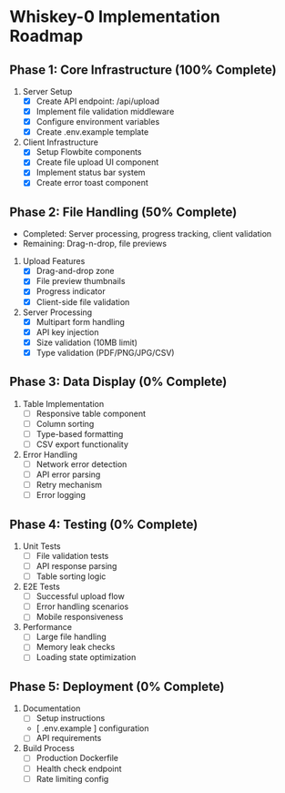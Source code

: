 # Whiskey-0 Implementation Roadmap

## Phase 1: Core Infrastructure (100% Complete)
1. Server Setup
   - [x] Create API endpoint: /api/upload
   - [x] Implement file validation middleware
   - [x] Configure environment variables
   - [x] Create .env.example template

2. Client Infrastructure
   - [x] Setup Flowbite components
   - [x] Create file upload UI component
   - [x] Implement status bar system
   - [x] Create error toast component

## Phase 2: File Handling (50% Complete)
- Completed: Server processing, progress tracking, client validation
- Remaining: Drag-n-drop, file previews

1. Upload Features
   - [x] Drag-and-drop zone
   - [x] File preview thumbnails
   - [x] Progress indicator
   - [x] Client-side file validation

2. Server Processing
   - [x] Multipart form handling
   - [x] API key injection
   - [x] Size validation (10MB limit)
   - [x] Type validation (PDF/PNG/JPG/CSV)

## Phase 3: Data Display (0% Complete)
1. Table Implementation
   - [ ] Responsive table component
   - [ ] Column sorting
   - [ ] Type-based formatting
   - [ ] CSV export functionality

2. Error Handling
   - [ ] Network error detection
   - [ ] API error parsing
   - [ ] Retry mechanism
   - [ ] Error logging

## Phase 4: Testing (0% Complete)
1. Unit Tests
   - [ ] File validation tests
   - [ ] API response parsing
   - [ ] Table sorting logic

2. E2E Tests
   - [ ] Successful upload flow
   - [ ] Error handling scenarios
   - [ ] Mobile responsiveness

3. Performance
   - [ ] Large file handling
   - [ ] Memory leak checks
   - [ ] Loading state optimization

## Phase 5: Deployment (0% Complete)
1. Documentation
   - [ ] Setup instructions
   - [ .env.example ] configuration
   - [ ] API requirements

2. Build Process
   - [ ] Production Dockerfile
   - [ ] Health check endpoint
   - [ ] Rate limiting config 